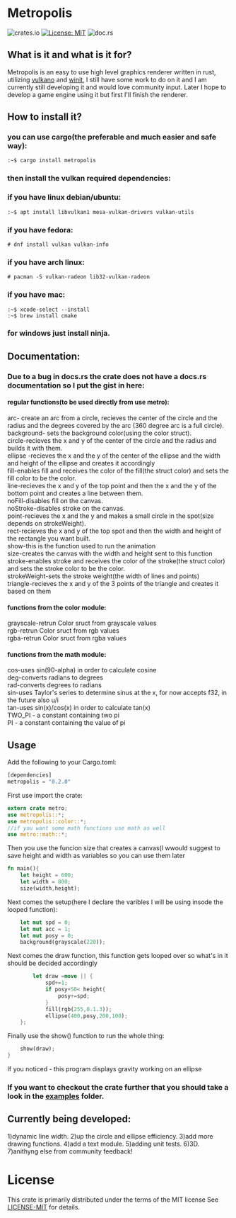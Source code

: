 # Metropolis
![crates.io](https://img.shields.io/crates/v/metropolis.svg) [![License: MIT](https://img.shields.io/badge/License-MIT-yellow.svg)](https://opensource.org/licenses/MIT) ![doc.rs](https://docs.rs/metropolis/badge.svg?version=0.2.0)
## What is it and what is it for?

Metropolis is an easy to use high level graphics renderer written in rust, utilizing [vulkano](https://crates.io/crates/vulkano) and [winit](https://crates.io/crates/winit),
I still have some work to do on it and I am currently still developing it and would love community input.
Later I hope to develop a game engine using it but first I'll finish the renderer.
## How to install it?

### you can use cargo(the preferable and much easier and safe way):
```console
:~$ cargo install metropolis
```
### then install the vulkan required dependencies:
### if you have linux debian/ubuntu:
```console
:~$ apt install libvulkan1 mesa-vulkan-drivers vulkan-utils
```
### if you have fedora:
```console
# dnf install vulkan vulkan-info
```
### if you have arch linux:
```console
# pacman -S vulkan-radeon lib32-vulkan-radeon
```
### if you have mac:
```console
:~$ xcode-select --install
:~$ brew install cmake
```
### for windows just install ninja.
## Documentation:
### Due to a bug in docs.rs the crate does not have a docs.rs documentation so I put the gist in here:
#### regular functions(to be used directly from use metro):
arc- create an arc from a circle, recieves the center of the circle and the radius and the degrees covered by the arc (360 degree arc is a full circle).</br>
background- sets the background color(using the color struct).</br>
circle-recieves the x and y of the center of the circle and the radius and builds it with them.</br>
ellipse	-recieves the x and the y of the center of the ellipse and the width and height of the ellipse and creates it accordingly</br>
fill-enables fill and receives the color of the fill(the struct color) and sets the fill color to be the color.</br>
line-recieves the x and y of the top point and then the x and the y of the bottom point and creates a line between them.</br>
noFill-disables fill on the canvas.</br>
noStroke-disables stroke on the canvas.</br>
point-recieves the x and the y and makes a small circle in the spot(size depends on strokeWeight).</br>
rect-recieves the x and y of the top spot and then the width and height of the rectangle you want built.</br>
show-this is the function used to run the animation</br>
size-creates the canvas with the width and height sent to this function</br>
stroke-enables stroke and receives the color of the stroke(the struct color) and sets the stroke color to be the color.</br>
strokeWeight-sets the stroke weight(the width of lines and points)</br>
triangle-recieves the x and y of the 3 points of the triangle and creates it based on them</br>
#### functions from the color module:
grayscale-retrun Color sruct from grayscale values</br>
rgb-retrun Color sruct from rgb values</br>
rgba-retrun Color sruct from rgba values</br>
#### functions from the math module:
cos-uses sin(90-alpha) in order to calculate cosine</br>
deg-converts radians to degrees</br>
rad-converts degrees to radians</br>
sin-uses Taylor's series to determine sinus at the x, for now accepts f32, in the future also u/i</br>
tan-uses sin(x)/cos(x) in order to calculate tan(x)</br>
TWO_PI - a constant containing two pi</br>
PI - a constant containing the value of pi</br>
## Usage

Add the following to your Cargo.toml:
```rust
[dependencies]
metropolis = "0.2.0"
```
First use import the crate:
```rust
extern crate metro;  
use metropolis::*; 
use metropolis::color::*; 
//if you want some math functions use math as well
use metro::math::*;
```

Then you use the funcion size that creates a canvas(I wwould suggest to save height and width as variables so you can use them later
```rust
fn main(){                                                             
	let height = 600;
	let width = 800;
	size(width,height);
```
Next comes the setup(here I declare the varibles I will be using insode the looped function):
```rust
	let mut spd = 0;
	let mut acc = 1;
	let mut posy = 0;
	background(grayscale(220));
```
Next comes the draw function, this function gets looped over so what's in it should be decided accordingly
```rust
    	let draw =move || {
        	spd+=1;
        	if posy+50< height{
	            posy+=spd;
        	}
 	     	fill(rgb(255,0.1.3));
	       	ellipse(400,posy,200,100);
	};
```
Finally use the show() function to run the whole thing:
```rust
	show(draw);
}
```
If you noticed - this program displays gravity working on an ellipse

### If you want to checkout the crate further that you should take a look in the [examples](https://github.com/GuyL99/metropolis/tree/master/examples) folder.
## Currently being developed:
1)dynamic line width.
2)up the circle and ellipse efficiency.
3)add more drawing functions.
4)add a text module.
5)adding unit tests.
6)3D.
7)anithyng else from community feedback!

# License 
This crate is primarily distributed under the terms of the MIT license
See  [LICENSE-MIT](https://github.com/GuyL99/metropolis/blob/master/LICENSE) for details.
